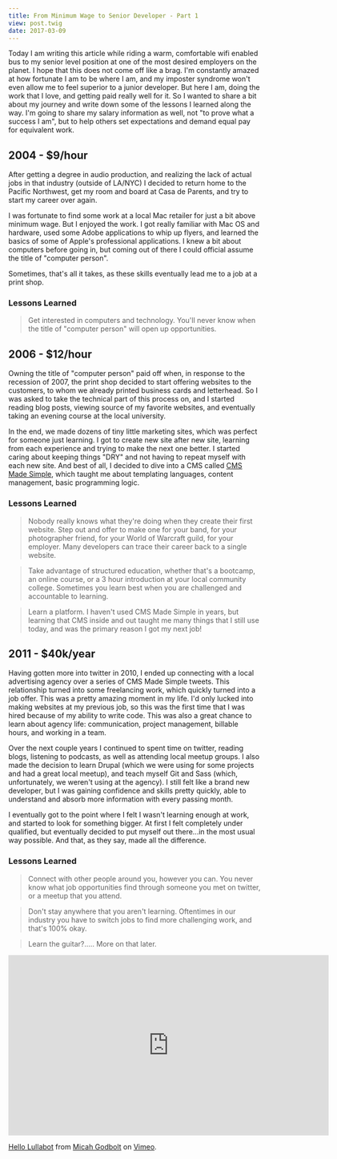 ```yaml
---
title: From Minimum Wage to Senior Developer - Part 1
view: post.twig
date: 2017-03-09
---
```


Today I am writing this article while riding a warm, comfortable wifi enabled bus to my senior level position at one of the most desired employers on the planet. I hope that this does not come off like a brag. I'm constantly amazed at how fortunate I am to be where I am, and my imposter syndrome won't even allow me to feel superior to a junior developer. But here I am, doing the work that I love, and getting paid really well for it. So I wanted to share a bit about my journey and write down some of the lessons I learned along the way. I'm going to share my salary information as well, not "to prove what a success I am", but to help others set expectations and demand equal pay for equivalent work.

## 2004 - $9/hour

After getting a degree in audio production, and realizing the lack of actual jobs in that industry (outside of LA/NYC) I decided to return home to the Pacific Northwest, get my room and board at Casa de Parents, and try to start my career over again. 

I was fortunate to find some work at a local Mac retailer for just a bit above minimum wage. But I enjoyed the work. I got really familiar with Mac OS and hardware, used some Adobe applications to whip up flyers, and learned the basics of some of Apple's professional applications. I knew a bit about computers before going in, but coming out of there I could official assume the title of "computer person". 

Sometimes, that's all it takes, as these skills eventually lead me to a job at a print shop.

### Lessons Learned 

> Get interested in computers and technology. You'll never know when the title of "computer person" will open up opportunities. 

## 2006 - $12/hour

Owning the title of "computer person" paid off when, in response to the recession of 2007, the print shop decided to start offering websites to the customers, to whom we already printed business cards and letterhead. So I was asked to take the technical part of this process on, and I started reading blog posts, viewing source of my favorite websites, and eventually taking an evening course at the local university. 

In the end, we made dozens of tiny little marketing sites, which was perfect for someone just learning. I got to create new site after new site, learning from each experience and trying to make the next one better. I started caring about keeping things "DRY" and not having to repeat myself with each new site. And best of all, I decided to dive into a CMS called [CMS Made Simple](http://www.cmsmadesimple.org/), which taught me about templating languages, content management, basic programming logic.

### Lessons Learned  

> Nobody really knows what they're doing when they create their first website. Step out and offer to make one for your band, for your photographer friend, for your World of Warcraft guild, for your employer. Many developers can trace their career back to a single website. 

> Take advantage of structured education, whether that's a bootcamp, an online course, or a 3 hour introduction at your local community college. Sometimes you learn best when you are challenged and accountable to learning.

> Learn a platform. I haven't used CMS Made Simple in years, but learning that CMS inside and out taught me many things that I still use today, and was the primary reason I got my next job!

## 2011 - $40k/year

Having gotten more into twitter in 2010, I ended up connecting with a local advertising agency over a series of CMS Made Simple tweets. This relationship turned into some freelancing work, which quickly turned into a job offer. This was a pretty amazing moment in my life. I'd only lucked into making websites at my previous job, so this was the first time that I was hired because of my ability to write code. This was also a great chance to learn about agency life: communication, project management, billable hours, and working in a team. 

Over the next couple years I continued to spent time on twitter, reading blogs, listening to podcasts, as well as attending local meetup groups. I also made the decision to learn Drupal (which we were using for some projects and had a great local meetup), and teach myself Git and Sass (which, unfortunately, we weren't using at the agency). I still felt like a brand new developer, but I was gaining confidence and skills pretty quickly, able to understand and absorb more information with every passing month. 

I eventually got to the point where I felt I wasn't learning enough at work, and started to look for something bigger. At first I felt completely under qualified, but eventually decided to put myself out there...in the most usual way possible. And that, as they say, made all the difference. 

### Lessons Learned

> Connect with other people around you, however you can. You never know what job opportunities find through someone you met on twitter, or a meetup that you attend.

> Don't stay anywhere that you aren't learning. Oftentimes in our industry you have to switch jobs to find more challenging work, and that's 100% okay. 

> Learn the guitar?..... More on that later.

<iframe src="https://player.vimeo.com/video/55253397" width="640" height="360" frameborder="0" webkitallowfullscreen mozallowfullscreen allowfullscreen></iframe>
<p><a href="https://vimeo.com/55253397">Hello Lullabot</a> from <a href="https://vimeo.com/user15182393">Micah Godbolt</a> on <a href="https://vimeo.com">Vimeo</a>.</p>
